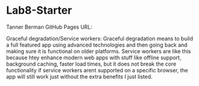 # Lab8-Starter
Tanner Berman
GitHub Pages URL:

Graceful degradation/Service workers:
Graceful degradation means to build a full featured app using advanced technologies and then going back and making sure it is functional on older platforms. Service workers are like this because htey enhance modern web apps with stuff like offline support, background caching, faster load times, but it does not break the core functionality if service workers arent supported on a specific browser, the app will still work just without the extra benefits I just listed.